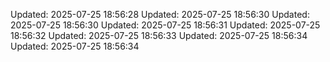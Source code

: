 ﻿Updated: 2025-07-25 18:56:28
Updated: 2025-07-25 18:56:30
Updated: 2025-07-25 18:56:30
Updated: 2025-07-25 18:56:31
Updated: 2025-07-25 18:56:32
Updated: 2025-07-25 18:56:33
Updated: 2025-07-25 18:56:34
Updated: 2025-07-25 18:56:34
